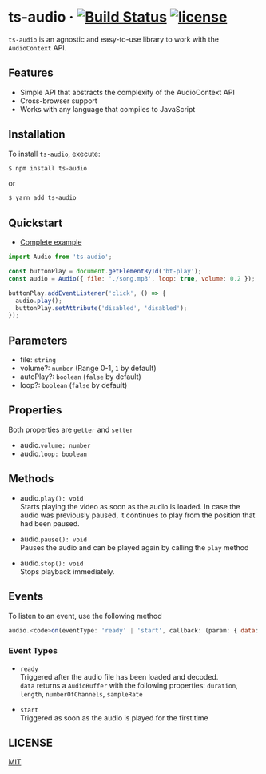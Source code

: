 # ts-audio &middot; [![Build Status](https://travis-ci.org/EvandroLG/ts-audio.svg?branch=master)](https://travis-ci.org/ts-audio) [![license](https://badgen.now.sh/badge/license/MIT)](./LICENSE)
`ts-audio` is an agnostic and easy-to-use library to work with the `AudioContext` API.

## Features
* Simple API that abstracts the complexity of the AudioContext API
* Cross-browser support
* Works with any language that compiles to JavaScript

## Installation
To install `ts-audio`, execute:

```sh
$ npm install ts-audio
```

or

```sh
$ yarn add ts-audio
```

## Quickstart
- [Complete example](https://github.com/EvandroLG/ts-audio/tree/master/demo)

```js
import Audio from 'ts-audio';

const buttonPlay = document.getElementById('bt-play');
const audio = Audio({ file: './song.mp3', loop: true, volume: 0.2 });

buttonPlay.addEventListener('click', () => {
  audio.play();
  buttonPlay.setAttribute('disabled', 'disabled');
});
```

## Parameters
* file: <code>string</code>
* volume?: <code>number</code> (Range 0-1, <code>1</code> by default)
* autoPlay?: <code>boolean</code> (<code>false</code> by default)
* loop?: <code>boolean</code> (<code>false</code> by default)

## Properties
Both properties are `getter` and `setter`

* audio.<code>volume: number</code>
* audio.<code>loop: boolean</code>

## Methods
* audio.<code>play(): void</code><br>
Starts playing the video as soon as the audio is loaded. In case the audio was previously paused, it continues to play from the position that had been paused.

* audio.<code>pause(): void</code><br>
Pauses the audio and can be played again by calling the `play` method

* audio.<code>stop(): void</code><br>
Stops playback immediately.

## Events
To listen to an event, use the following method

```js
audio.<code>on(eventType: 'ready' | 'start', callback: (param: { data: any }))
```

### Event Types
* <code>ready</code><br>
Triggered after the audio file has been loaded and decoded.<br>
`data` returns a `AudioBuffer` with the following properties: `duration`, `length`, `numberOfChannels`, `sampleRate`

* <code>start</code><br>
Triggered as soon as the audio is played for the first time

## LICENSE
[MIT](https://github.com/EvandroLG/ts-audio/tree/master/LICENSE)
